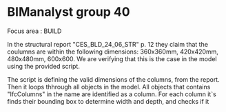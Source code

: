 # BIManalyst group 40
Focus area : BUILD

In the structural report "CES_BLD_24_06_STR" p. 12 they claim that the coulumns are within the following dimensions: 360x360mm, 420x420mm, 480x480mm, 600x600. We are verifying that this is the case in the model using the provided script. 

The script is defining the valid dimensions of the columns, from the report. Then it loops thhrough all objects in the model. All objects that contains "IfcColumns" in the name are identified as a column. For each column it`s finds their bounding box to determine width and depth, and checks if it 

